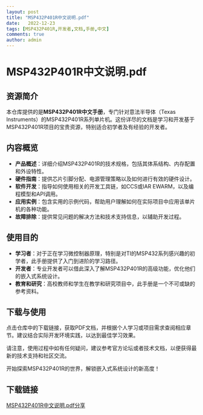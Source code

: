 ```yaml
---
layout: post
title: "MSP432P401R中文说明.pdf"
date:   2022-12-23
tags: [MSP432P401R,开发者,文档,手册,中文]
comments: true
author: admin
---
```

# MSP432P401R中文说明.pdf

## 资源简介

本仓库提供的是**MSP432P401R中文手册**，专门针对意法半导体（Texas Instruments）的MSP432P401R系列单片机。这份详尽的文档是学习和开发基于MSP432P401R项目的宝贵资源，特别适合初学者及有经验的开发者。

## 内容概览

- **产品概述**：详细介绍MSP432P401R的技术规格，包括其体系结构、内存配置和外设特性。
- **硬件指南**：提供芯片引脚分配、电源管理策略以及如何进行有效的硬件设计。
- **软件开发**：指导如何使用相关的开发工具链，如CCS或IAR EWARM，以及编程模型和API调用。
- **应用实例**：包含实用的示例代码，帮助用户理解如何在实际项目中应用该单片机的各种功能。
- **故障排除**：提供常见问题的解决方法和技术支持信息，以辅助开发过程。

## 使用目的

- **学习者**：对于正在学习微控制器原理，特别是对TI的MSP432系列感兴趣的初学者，此手册提供了入门到进阶的学习路径。
- **开发者**：专业开发者可以借此深入了解MSP432P401R的高级功能，优化他们的嵌入式系统设计。
- **教育和研究**：高校教师和学生在教学和研究项目中，此手册是一个不可或缺的参考资料。

## 下载与使用

点击仓库中的下载链接，获取PDF文档，并根据个人学习或项目需求查阅相应章节。建议结合实际开发环境实践，以达到最佳学习效果。

请注意，使用过程中如有任何疑问，建议参考官方论坛或者技术文档，以便获得最新的技术支持和社区交流。

开始探索MSP432P401R的世界，解锁嵌入式系统设计的新高度！

## 下载链接

[MSP432P401R中文说明.pdf分享](https://pan.quark.cn/s/2ec0e26f0a1c)